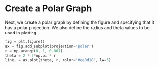 # Create a Polar Graph

Next, we create a polar graph by defining the figure and specifying that it has a polar projection. We also define the radius and theta values to be used in plotting.

```python
fig = plt.figure()
ax = fig.add_subplot(projection='polar')
r = np.arange(0, 1, 0.001)
theta = 2 * 2*np.pi * r
line, = ax.plot(theta, r, color='#ee8d18', lw=3)
```
